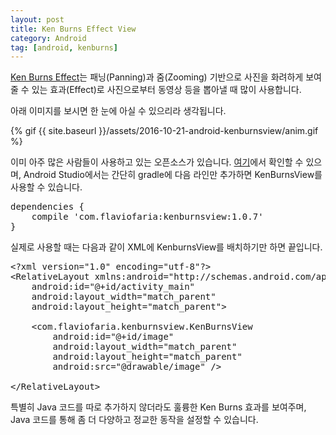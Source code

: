 ```yaml
---
layout: post
title: Ken Burns Effect View
category: Android
tag: [android, kenburns]
---
```


[Ken Burns Effect](https://en.wikipedia.org/wiki/Ken_Burns_effect)는 패닝(Panning)과 줌(Zooming) 기반으로
사진을 화려하게 보여줄 수 있는 효과(Effect)로 사진으로부터 동영상 등을 뽑아낼 때 많이 사용합니다.

아래 이미지를 보시면 한 눈에 아실 수 있으리라 생각됩니다.

{% gif {{ site.baseurl }}/assets/2016-10-21-android-kenburnsview/anim.gif %}

이미 아주 많은 사람들이 사용하고 있는 오픈소스가 있습니다.
[여기](https://github.com/flavioarfaria/KenBurnsView)에서 확인할 수 있으며, 
Android Studio에서는 간단히 gradle에 다음 라인만 추가하면 KenBurnsView를 사용할 수 있습니다.

<pre class="prettyprint">
dependencies {
    compile 'com.flaviofaria:kenburnsview:1.0.7'
}
</pre>

실제로 사용할 때는 다음과 같이 XML에 KenburnsView를 배치하기만 하면 끝입니다.

<pre class="prettyprint">
&lt;?xml version="1.0" encoding="utf-8"?&gt;
&lt;RelativeLayout xmlns:android="http://schemas.android.com/apk/res/android"
    android:id="@+id/activity_main"
    android:layout_width="match_parent"
    android:layout_height="match_parent"&gt;

    &lt;com.flaviofaria.kenburnsview.KenBurnsView
        android:id="@+id/image"
        android:layout_width="match_parent"
        android:layout_height="match_parent"
        android:src="@drawable/image" /&gt;

&lt;/RelativeLayout&gt;
</pre>

특별히 Java 코드를 따로 추가하지 않더라도 훌륭한 Ken Burns 효과를 보여주며, Java 코드를 통해 
좀 더 다양하고 정교한 동작을 설정할 수 있습니다.

